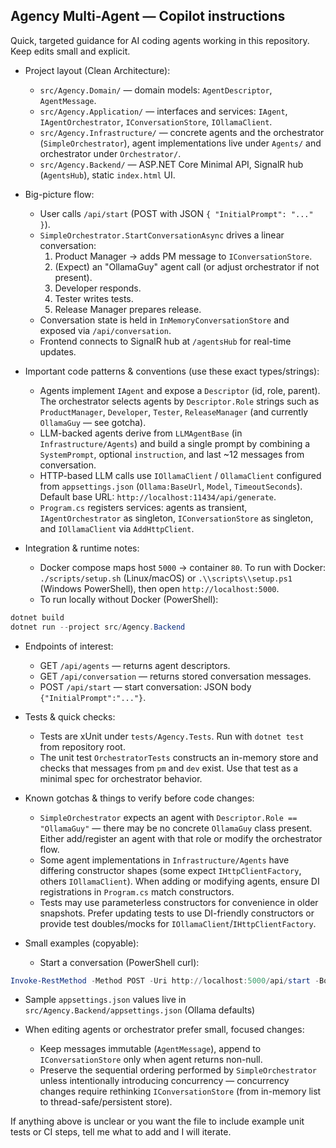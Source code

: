 ## Agency Multi-Agent — Copilot instructions

Quick, targeted guidance for AI coding agents working in this repository. Keep edits small and explicit.

- Project layout (Clean Architecture):
  - `src/Agency.Domain/` — domain models: `AgentDescriptor`, `AgentMessage`.
  - `src/Agency.Application/` — interfaces and services: `IAgent`, `IAgentOrchestrator`, `IConversationStore`, `IOllamaClient`.
  - `src/Agency.Infrastructure/` — concrete agents and the orchestrator (`SimpleOrchestrator`), agent implementations live under `Agents/` and orchestrator under `Orchestrator/`.
  - `src/Agency.Backend/` — ASP.NET Core Minimal API, SignalR hub (`AgentsHub`), static `index.html` UI.

- Big-picture flow:
  - User calls `/api/start` (POST with JSON `{ "InitialPrompt": "..." }`).
  - `SimpleOrchestrator.StartConversationAsync` drives a linear conversation:
    1. Product Manager -> adds PM message to `IConversationStore`.
    2. (Expect) an "OllamaGuy" agent call (or adjust orchestrator if not present).
    3. Developer responds.
    4. Tester writes tests.
    5. Release Manager prepares release.
  - Conversation state is held in `InMemoryConversationStore` and exposed via `/api/conversation`.
  - Frontend connects to SignalR hub at `/agentsHub` for real-time updates.

- Important code patterns & conventions (use these exact types/strings):
  - Agents implement `IAgent` and expose a `Descriptor` (id, role, parent). The orchestrator selects agents by `Descriptor.Role` strings such as `ProductManager`, `Developer`, `Tester`, `ReleaseManager` (and currently `OllamaGuy` — see gotcha).
  - LLM-backed agents derive from `LLMAgentBase` (in `Infrastructure/Agents`) and build a single prompt by combining a `SystemPrompt`, optional `instruction`, and last ~12 messages from conversation.
  - HTTP-based LLM calls use `IOllamaClient` / `OllamaClient` configured from `appsettings.json` (`Ollama:BaseUrl`, `Model`, `TimeoutSeconds`). Default base URL: `http://localhost:11434/api/generate`.
  - `Program.cs` registers services: agents as transient, `IAgentOrchestrator` as singleton, `IConversationStore` as singleton, and `IOllamaClient` via `AddHttpClient`.

- Integration & runtime notes:
  - Docker compose maps host `5000` -> container `80`. To run with Docker: `./scripts/setup.sh` (Linux/macOS) or `.\\scripts\\setup.ps1` (Windows PowerShell), then open `http://localhost:5000`.
  - To run locally without Docker (PowerShell):

```powershell
dotnet build
dotnet run --project src/Agency.Backend
```

  - Endpoints of interest:
    - GET `/api/agents` — returns agent descriptors.
    - GET `/api/conversation` — returns stored conversation messages.
    - POST `/api/start` — start conversation: JSON body `{"InitialPrompt":"..."}`.

- Tests & quick checks:
  - Tests are xUnit under `tests/Agency.Tests`. Run with `dotnet test` from repository root.
  - The unit test `OrchestratorTests` constructs an in-memory store and checks that messages from `pm` and `dev` exist. Use that test as a minimal spec for orchestrator behavior.

- Known gotchas & things to verify before code changes:
  - `SimpleOrchestrator` expects an agent with `Descriptor.Role == "OllamaGuy"` — there may be no concrete `OllamaGuy` class present. Either add/register an agent with that role or modify the orchestrator flow.
  - Some agent implementations in `Infrastructure/Agents` have differing constructor shapes (some expect `IHttpClientFactory`, others `IOllamaClient`). When adding or modifying agents, ensure DI registrations in `Program.cs` match constructors.
  - Tests may use parameterless constructors for convenience in older snapshots. Prefer updating tests to use DI-friendly constructors or provide test doubles/mocks for `IOllamaClient`/`IHttpClientFactory`.

- Small examples (copyable):
  - Start a conversation (PowerShell curl):

```powershell
Invoke-RestMethod -Method POST -Uri http://localhost:5000/api/start -Body (@{ InitialPrompt = 'Add a greeting feature' } | ConvertTo-Json) -ContentType 'application/json'
```

  - Sample `appsettings.json` values live in `src/Agency.Backend/appsettings.json` (Ollama defaults)

- When editing agents or orchestrator prefer small, focused changes:
  - Keep messages immutable (`AgentMessage`), append to `IConversationStore` only when agent returns non-null.
  - Preserve the sequential ordering performed by `SimpleOrchestrator` unless intentionally introducing concurrency — concurrency changes require rethinking `IConversationStore` (from in-memory list to thread-safe/persistent store).

If anything above is unclear or you want the file to include example unit tests or CI steps, tell me what to add and I will iterate.
